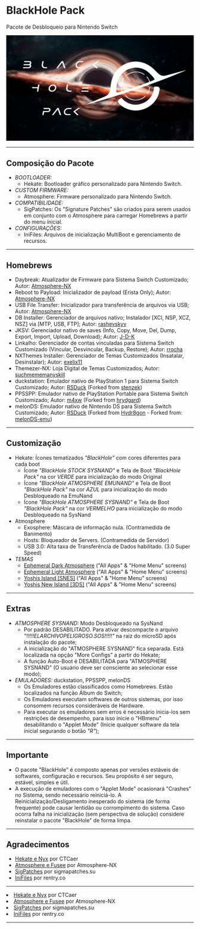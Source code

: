 # BlackHole Pack
 Pacote de Desbloqueio para Nintendo Switch
 
<img src="images/bootlogo_pack.png" alt="BlackHole Pack Bootlogo">

<hr>

<h2>Composição do Pacote</h2>

<ul>
	<li><i>BOOTLOADER:</i>
		<ul><li>Hekate: Bootloader gráfico personalizado para Nintendo Switch.</li></ul>
	</li>
	<li><i>CUSTOM FIRMWARE:</i>
		<ul><li>Atmosphere: Firmware personalizado para Nintendo Switch.</li></ul>
	</li>
	<li><i>COMPATIBILIDADE:</i>
		<ul>
			<li>SigPatches: Os "Signature Patches" são criados para serem usados em 
			conjunto com o Atmosphere para carregar Homebrews a partir do menu inicial.</li>
		</ul>
	</li>
	<li><i>CONFIGURAÇÔES:</i>
		<ul><li>IniFiles: Arquivos de inicialização MultiBoot e gerenciamento de recursos.</li></ul>
	</li>
</ul>

<hr>

<h2>Homebrews</h2>

<ul>
	<li>Daybreak:  Atualizador de Firmware para Sistema Switch Customizado; Autor: <a href="https://github.com/Atmosphere-NX">Atmosphere-NX</a></li>
	<li>Reboot to Payload: Inicializador de payload (Erista Only); Autor: <a href="https://github.com/Atmosphere-NX">Atmosphere-NX</a></li>
	<li>USB File Transfer: Inicializador para transferência de arquivos via USB; Autor: <a href="https://github.com/Atmosphere-NX">Atmosphere-NX</a></li>
	<li>DB Installer: Gerenciador de arquivos nativo; Instalador [XCI, NSP, XCZ, NSZ] via [MTP, USB, FTP]; 
	Autor: <a href="https://github.com/rashevskyv">rashevskyv</a></li>
	<li>JKSV: Gerenciador nativo de saves (Info, Copy, Move, Del, Dump, Export, Import, Upload, Download); 
	Autor: <a href="https://github.com/J-D-K">J-D-K</a></li>
	<li>Linkalho: Gerenciador de contas vinculadas para Sistema Switch Customizado (Vincular, Desvincular, Backup, Restore); 
	Autor: <a href="https://github.com/rdmrocha">rrocha</a></li>
	<li>NXThemes Installer: Gerenciador de Temas Customizados (Insatalar, Desinstalar); Autor: <a href="https://github.com/exelix11">exelix11</a></li>
	<li>Themezer-NX: Loja Digital de Temas Customizados; Autor: <a href="https://github.com/suchmememanyskill">suchmememanyskill</a></li>
	<li>duckstation: Emulador nativo de PlayStation 1 para Sistema Switch Customizado; 
	Autor: <a href="https://github.com/RSDuck">RSDuck</a> (Forked from <a href="https://github.com/stenzek">stenzek</a>)</li>
	<li>PPSSPP: Emulador nativo de PlayStation Portable para Sistema Switch Customizado; 
	Autor: <a href="https://github.com/m4xw">m4xw</a> (Forked from <a href="https://github.com/hrydgard">hrydgard</a>)</li>
	<li>melonDS: Emulador nativo de Nintendo DS para Sistema Switch Customizado; 
	Autor: <a href="https://github.com/RSDuck">RSDuck</a> (Forked from <a href="https://github.com/Hydr8gon">Hydr8gon</a> 
	- Forked from: <a href="https://github.com/melonDS-emu">melonDS-emu</a>)</li>
</ul>

<hr>

<h2>Customização</h2>

<ul>
	<li>Hekate: Ícones tematizados <i>"BlackHole"</i> com cores diferentes para cada boot
		<ul>
			<li>Ícone <i>"BlackHole STOCK SYSNAND"</i> e Tela de Boot <i>"BlackHole Pack"</i> na cor <i>VERDE</i> para inicialização do modo Original</li>
			<li>Ícone <i>"BlackHole ATMOSPHERE EMUNAND"</i> e Tela de Boot <i>"BlackHole Pack"</i> 
			na cor <i>AZUL</i> para inicialização do modo Desbloqueado na EmuNand</li>
			<li>Ícone <i>"BlackHole ATMOSPHERE SYSNAND"</i> e Tela de Boot <i>"BlackHole Pack"</i> 
			na cor <i>VERMELHO</i> para inicialização do modo Desbloqueado na SysNand</li>
		</ul>
	</li>
	<li>Atmosphere
		<ul>
			<li>Exosphere: Máscara de informação nula. (Contramedida de Banimento)</li>
			<li>Hosts: Bloqueador de Servers. (Contramedida de Servidor)</li>
			<li>USB 3.0: Alta taxa de Transferência de Dados habilitado. (3.0 Super Speed)</li>
		</ul>
	</li>
	<li><i>TEMAS</i>
		<ul>
			<li><a href="https://themezer.net/packs/Ephemeral-Dark-Atmosphere-835">Ephemeral Dark Atmosphere</a> ("All Apps" & "Home Menu" screens)</li>
			<li><a href="https://themezer.net/packs/Ephemeral-Light-Atmosphere-836">Ephemeral Light Atmosphere</a> ("All Apps" & "Home Menu" screens)</li>
			<li><a href="https://themezer.net/packs/Yoshis-Island-SNES-837">Yoshis Island [SNES]</a> ("All Apps" & "Home Menu" screens)</li>
			<li><a href="https://themezer.net/packs/Yoshis-New-Island-3DS-838">Yoshis New Island [3DS]</a> ("All Apps" & "Home Menu" screens)</li>
		</ul>
	</li>
</ul>

<hr>

<h2>Extras</h2>
<ul>
	<li><i>ATMOSPHERE SYSNAND:</i> Modo Desbloqueado na SysNand
		<ul>
			<li>Por padrão DESABILITADO. Para ativar descompacte o arquivo <i>"!!!!!ELARCHIVOPELIGROSO.SOS!!!!!"</i> na raiz do microSD após instalação do pacote; </li>
			<li>A inicialização do "ATMOSPHERE SYSNAND" fica separada. Está localizada na opção "More Configs" a partir do Hekate;</li>
			<li>A função Auto-Boot é DESABILITADA para "ATMOSPHERE SYSNAND" (O usuário deve ser consciente ao selecionar esse modo);</li>
		</ul>
	</li>
	<li><i>EMULADORES:</i> duckstation, PPSSPP, melonDS
		<ul>
			<li>Os Emuladores estão classificados como Homebrews. Estão localizados na função Álbum do Switch;</li>
			<li>Os Emuladores executam softwares de outros sistemas, por isso consomem recursos consideráveis de Hardware.</li>
			<li>Para executar os emuladores sem erros é necessário inicia-los sem restrições de desempenho, para isso inicie o 
			"HBmenu" desabilitando o "Applet Mode" (Inicie qualquer software da tela inicial segurando o botão <i>"R"</i>);</li>
		</ul>
	</li>
</ul>

<hr>

<h2>Importante</h2>
<ul>
	<li>O pacote "BlackHole" é composto apenas por versões estáveis de softwares, configuração e recursos. 
	Seu propósito é ser seguro, estável, simples e útil.</li>
	<li>A execução de emuladores com o "Applet Mode" ocasionará "Crashes" no Sistema, sendo necessário reiniciá-lo. 
	A Reinicialização/Desligamento inesperado do sistema (de forma frequente) pode causar lentidão ou corrompimento do sistema. 
	Caso ocorra falha na inicialização (sem perspectiva de solução) considere reinstalar o pacote "BlackHole" de forma limpa.
	</li>
</ul>

<hr>

<h2>Agradecimentos</h2>
<ul>
	<li><a href="https://github.com/CTCaer/hekate">Hekate e Nyx</a> por CTCaer<br></li>
	<li><a href="https://github.com/Atmosphere-NX/Atmosphere">Atmosphere e Fusee</a> por Atmosphere-NX<br></li>
	<li><a href="https://sigmapatches.su/">SigPatches</a> por sigmapatches.su<br></li>
	<li><a href="https://rentry.co/EristaEmu">IniFiles</a> por rentry.co<br></li>
</ul>

<hr>
	<li><a href="https://github.com/CTCaer/hekate">Hekate e Nyx</a> por CTCaer<br></li>
	<li><a href="https://github.com/Atmosphere-NX/Atmosphere">Atmosphere e Fusee</a> por Atmosphere-NX<br></li>
	<li><a href="https://sigmapatches.su/">SigPatches</a> por sigmapatches.su<br></li>
	<li><a href="https://rentry.co/EristaEmu">IniFiles</a> por rentry.co<br></li>
</ul>

<hr>
